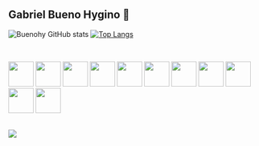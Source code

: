 ## Gabriel Bueno Hygino 👋

![Buenohy GitHub stats](https://github-readme-stats.vercel.app/api?username=buenohy&show_icons=true&theme=dark)
[![Top Langs](https://github-readme-stats.vercel.app/api/top-langs/?username=buenohy&layout=donut-vertical&theme=dark)](https://github.com/buenohy/github-readme-stats)
##
<div style="display: inline_block"><br>
<img width="50" height="50" src="https://cdn.jsdelivr.net/gh/devicons/devicon@latest/icons/html5/html5-original-wordmark.svg" />
<img width="50" height="50" src="https://cdn.jsdelivr.net/gh/devicons/devicon@latest/icons/css3/css3-original-wordmark.svg" />
<img width="50" height="50" src="https://cdn.jsdelivr.net/gh/devicons/devicon@latest/icons/sass/sass-original.svg" />
<img width="50" height="50" src="https://cdn.jsdelivr.net/gh/devicons/devicon@latest/icons/tailwindcss/tailwindcss-original.svg" />
<img width="50" height="50" src="https://cdn.jsdelivr.net/gh/devicons/devicon@latest/icons/react/react-original-wordmark.svg" />
<img width="50" height="50" src="https://cdn.jsdelivr.net/gh/devicons/devicon@latest/icons/javascript/javascript-original.svg" />
<img width="50" height="50" src="https://cdn.jsdelivr.net/gh/devicons/devicon@latest/icons/nodejs/nodejs-original-wordmark.svg" />
<img width="50" height="50" src="https://cdn.jsdelivr.net/gh/devicons/devicon@latest/icons/docker/docker-original-wordmark.svg" />
<img width="50" height="50" src="https://cdn.jsdelivr.net/gh/devicons/devicon@latest/icons/git/git-plain-wordmark.svg" />
<img width="50" height="50" src="https://cdn.jsdelivr.net/gh/devicons/devicon@latest/icons/github/github-original-wordmark.svg" />
<img width="50" height="50" src="https://cdn.jsdelivr.net/gh/devicons/devicon@latest/icons/gitlab/gitlab-original-wordmark.svg" />       
</div>  

##
<div>
  <a href="www.linkedin.com/in/gabriel-bueno-hygino"><img src="https://img.shields.io/badge/LinkedIn-0077B5?style=for-the-badge&logo=linkedin&logoColor=white"></a>
</div>
